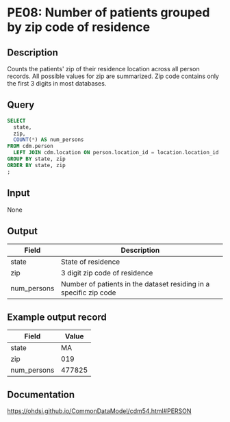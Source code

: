 <!---
Group:person
Name:PE08 Number of patients grouped by zip code of residence
Author: Alberto Labarga
CDM Version: 5.4
-->

# PE08: Number of patients grouped by zip code of residence

## Description
Counts the patients' zip of their residence location across all person records. All possible values for zip are summarized. Zip code contains only the first 3 digits in most databases.

## Query
```sql
SELECT
  state,
  zip,
  COUNT(*) AS num_persons
FROM cdm.person
  LEFT JOIN cdm.location ON person.location_id = location.location_id
GROUP BY state, zip
ORDER BY state, zip
;
```

## Input

None

## Output

|  Field |  Description |
| --- | --- |
| state | State of residence |
| zip | 3 digit zip code of residence |
| num_persons | Number of patients in the dataset residing in a specific zip code |

## Example output record

| Field |  Value |
| --- | --- |
| state | MA |
| zip | 019 |
| num_persons | 477825 |

## Documentation
https://ohdsi.github.io/CommonDataModel/cdm54.html#PERSON
